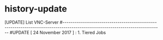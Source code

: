 # history-update
[UPDATE] List VNC-Server 
#--------------------------------------------------------------------------------------------------------------------------------
  #UPDATE [ 24 November 2017 ] :
    1. Tiered Jobs 
